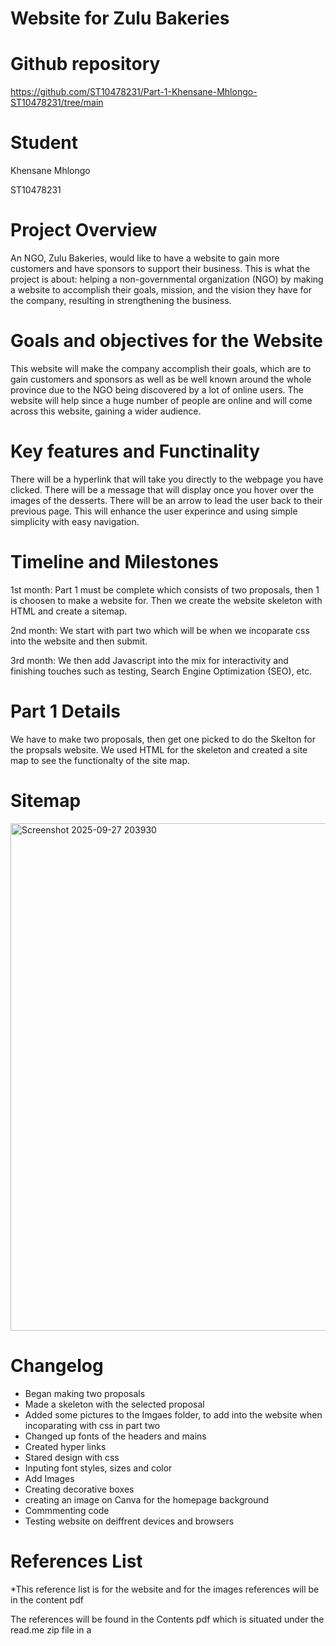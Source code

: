 # Website for Zulu Bakeries

# Github repository
https://github.com/ST10478231/Part-1-Khensane-Mhlongo-ST10478231/tree/main


# Student

Khensane Mhlongo

ST10478231

# Project Overview

An NGO, Zulu Bakeries, would like to have a website to gain more customers and have sponsors to support their business. This is what the project is about: helping a non-governmental organization (NGO) by making a website to accomplish their goals, mission, and the vision they have for the company, resulting in strengthening the business. 

# Goals and objectives for the Website

This website will make the company accomplish their goals, which are to gain customers and sponsors as well as be well known around the whole province due to the NGO being discovered by a lot of online users. The website will help since a huge number of people are online and will come across this website, gaining a wider audience.

# Key features and Functinality

There will be a hyperlink that will take you directly to the webpage you have clicked. There will be a message that will display once you hover over the images of the desserts. There will be an arrow to lead the user back to their previous page. This will enhance the user experince and using simple simplicity with easy navigation.

# Timeline and Milestones

1st month:
Part 1 must be complete which consists of two proposals, then 1 is choosen to make a website for. Then we create the website skeleton with HTML and create a sitemap.

2nd month:
We start with part two which will be when we incoparate css into the website and then submit.

3rd month: We then add Javascript into the mix for interactivity and finishing touches such as testing, Search Engine Optimization (SEO), etc.


# Part 1 Details
We have to make two proposals, then get one picked to do the Skelton for the propsals website. We used HTML for the skeleton and created a site map to see the functionalty of the site map.

# Sitemap
<img width="980" height="812" alt="Screenshot 2025-09-27 203930" src="https://github.com/user-attachments/assets/317dfd8a-a459-4cfd-a926-e8ae91d3ae5e" />



# Changelog
* Began making two proposals
* Made a skeleton with the selected proposal
* Added some pictures to the Imgaes folder, to add into the website when incoparating with css in part two
* Changed up fonts of the headers and mains
* Created hyper links
* Stared design with css
* Inputing font styles, sizes and color
* Add Images
* Creating decorative boxes
* creating an image on Canva for the homepage background
* Commmenting code
* Testing website on deiffrent devices and browsers

# References List
*This reference list is for the website and for the images references will be in the content pdf




The references will be found in the Contents pdf which is situated under the read.me zip file in a
